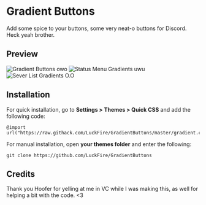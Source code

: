 # Gradient Buttons
Add some spice to your buttons, some very neat-o buttons for Discord. Heck yeah brother.

## Preview
![Gradient Buttons owo](https://cdn.discordapp.com/attachments/738968109288914976/747875750211747992/jfU46311eU.gif)
![Status Menu Gradients uwu](https://cdn.discordapp.com/attachments/738968109288914976/747874809836339201/aIXhec9Ygk.gif)
![Sever List Gradients O.O](https://cdn.discordapp.com/attachments/738968109288914976/747878993419829380/JKK6FuwR8C.gif)

## Installation
For quick installation, go to **Settings > Themes > Quick CSS** and add the following code:

    @import url("https://raw.githack.com/LuckFire/GradientButtons/master/gradient.css");
    
For manual installation, open **your themes folder** and enter the following:

    git clone https://github.com/LuckFire/GradientButtons

## Credits
Thank you Hoofer for yelling at me in VC while I was making this, as well for helping a bit with the code. <3
